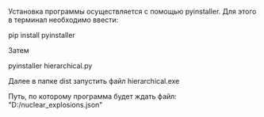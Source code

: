 Установка программы осуществляется с помощью pyinstaller.
Для этого в терминал необходимо ввести: 

pip install pyinstaller

Затем

pyinstaller hierarchical.py

Далее в папке dist запустить файл hierarchical.exe

Путь, по которому программа будет ждать файл: "D:/nuclear_explosions.json"